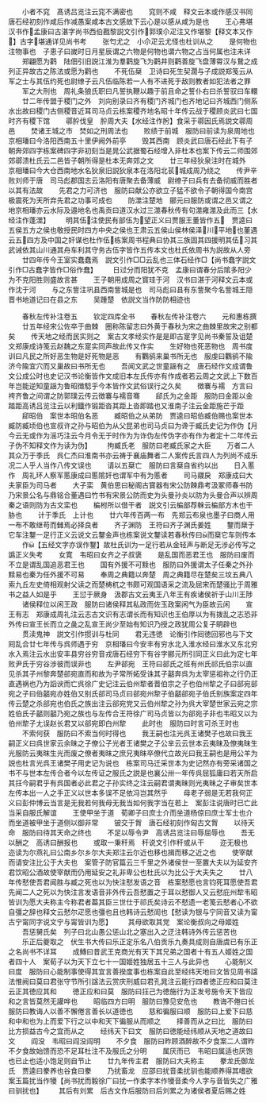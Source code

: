 <!-- { "loadSidebar": true } -->
　　小者不窕　髙诱吕览注云窕不满密也
　　窕则不咸　释文云本或作感汉书同唐石经初刻作咸后作减愚案咸本古文感故下云心是以感从咸为是也
　　王心弗堪　汉书作孟康曰古湛字尚书西伯戡黎説文引作郭璞尒疋注又作堪黎【释文本又作】古字堪通详见尚书考
　　张匄尤之　小尒疋云尤怪也杜训从之
　　是何物也注物事也　子恵子曰嵗时日月星辰谓之六物是何物也谓六物之占当何属也注未详
　　郑翩愿为鹳　陆佃引旧説江淮为羣鹳旋飞为鹳井则鹳善旋飞盘薄霄汉与鵞之成列正异故古之陈法或愿为鹳也
　　不死伍椉　卫诗曰死生契濶与子成説郑笺云从军之士与其伍约死也尉缭子云凡伍临陈若一人有不进死于敌则教者如犯法者之罪
　　军之大刑也　周礼条狼氏职曰凡誓执鞭以趣于前且命之誓仆右曰杀誓驭曰车轘
　　廿二年传盟于稷门之外　刘向别录曰齐有稷门齐城门也齐地记曰齐城西门侧系水出故曰稷门古侧稷音近耳司马贞云栋案稷齐地名昭十年传云战于稷顾炎武曰七国时齐有稷下馆
　　鄩肸伐皇　肸周大夫【水经注作肹】食采于鄩因氏焉説文鄩周邑
　　焚诸王城之市　焚如之刑周法也
　　败绩于前城　服防曰前读为泉周地也京相璠曰今洛阳西南五十里伊阙外前亭
　　毁其西南　顾炎武曰唐石经此下有子朝奔郊四字栋案碑四字非初刻当是晁公武据蜀石经增入非杜本也案下传云二师围郊郊鄩溃杜氏云二邑皆子朝所得是杜本无奔郊之文
　　廿三年经狄泉注时在城外　京相璠曰今大仓西南地水名狄泉旧説狄泉本在洛阳北苌城成周乃绕之
　　传尹辛败刘师于唐　司马彪郡国志云洛阳有唐聚去备薄威　尉缭子曰兵有去备彻威而胜者以其有法故
　　先君之力可济也　服防曰献公亦欲立子猛不欲令子朝得国今南宫极震死为天所弃先君之功事可成也
　　防澨注楚地　郦元曰服防或谓之邑又谓之地京相璠亦云水际及邉地名也禹贡曰道汉水过三澨春秋传有句澨雍澨及此而三【水经注作蓬澨】
　　明其伍注使民有部伍为望正义曰贾服王董皆作五　贾逵曰五侯五方之侯也敬授民时四方中央之侯也王肃云五侯山侯林侯泽川平地也董遇云五四方及中国之奸谋也杜作伍栋案周书程典曰协其三族固其四援明其伍习其武诫依其山川通其舟车利其守务古伍字皆作五传本文也杜氏依周书为説故从人旁
　　廿四年传今王室实蠢蠢焉　説文引作□□云乱也三体石经作□【尚书蠢字説文引作□古蠢字皆作□俗作蠢】
　　日过分而阳犹不克　孟康曰谓春分后隂多阳少为不克阳胜则盛故言甚
　　王子朝用成周之寳珪于河　汉书曰湛于河释文云本或作沈于河
　　与之东訾注巩县西南訾城是也　司马彪曰县有东訾聚今名訾城王隠晋书地道记曰在县之东
　　吴踵楚　依説文当作防防相迹也





　　春秋左传补注卷五
　　钦定四库全书
　　春秋左传补注卷六
　　元和惠栋撰
　　廿五年经宋公佐卒于曲棘　圈称陈留志曰外黄于春秋为宋之曲棘里故宋之别都矣
　　传天地之经而民实则之　案古文孝经实作是是即古寔字见尚书秦誓及诅楚文郑康成诗笺云赵魏之东寔实同声故此传又作实
　　生好物也死恶物也　周书度训曰凡民之所好恶生物是好死物是恶
　　有鸜鹆来巢书所无也　服虔曰鸜鹆不隃济今隃宜穴而又巢故曰书所无也
　　吾闻文武之世童謡有之　唐石经作文成谓鲁文公成公时也史记汉书论衡皆作文成旧本左氏传亦有作成者若云周之文武上下数百年岂能逆知童謡为鲁昭徴騐乎今本皆作文武俗误行之久矣
　　徴褰与襦　方言曰袴齐鲁之间谓之防郭璞云传云徴褰与襦音骞
　　郈氏为之金距　服防曰金距以金踏距高诱吕览注云以利鐡作锻距沓其距上沓即踏也又淮南子注云金距施芒于距
　　郈昭伯　案世本昭伯名恶
　　臧昭伯之从弟防　贾逵曰昭伯臧伯赐也案世本臧防臧顷伯也宣叔许之孙与昭伯为从父昆弟也司马贞曰为谗于臧氏史记为作伪【月今云无或作为滛巧注云今月令无于时作为为诈伪左传伪字亦有作为者定十二年传云子伪不知释文作为读为伪】
　　拘臧氏老　服防曰老臧氏家之大臣
　　万者二人其众万于季氏　呉仁杰曰淮南书亦云祷于襄庙舞者二人案传氏言四人为列尚不成乐况二人乎人当作八传文误也
　　请以五椉亡　服防曰言椉自省约以出
　　日入慝作　周礼环人察军慝康成曰慝隂奸也谓军中有为慝者
　　司马鬷戾　郑康成曰大夫家臣为司马者
　　大子栾　黄伯思曰秘阁古寳器有宋公防餗鼎考汲冢师春书防乃宋景公名与鼎铭合董遇曰竹书有宋景公防而史为头曼孙炎以防为头曼合声以辨周秦之语则防为古文栾也
　　楄柎所以借干者　説文引云楄部荐榦云楄部方木也干胁也
　　计于季氏　上计也
　　廿六年传百两一布　先郑云布泉也墨子曰商人用一布不敢继苟而雠焉必择良者
　　齐子渊防　王符曰齐子渊氏姜姓
　　鑋而椉于它车注鑋一足行正义云说文云鑋金声也栋案说文鑋读若春秋传曰而椉它车则传本
　　作【五经文字亦误作鑋】故杜氏训为一足行若从金轻声与断足无涉必传写之譌正义失考
　　女寛　韦昭曰女齐之子叔褒
　　是乱国而恶君王也　服防曰废而不立是谓乱国追恶君王也
　　国有外援不可黩也　服防曰外援谓太子任秦之外孙黩易也秦为任外援不可易
　　奉周之典籍以奔楚　周之典籍尽在楚矣三坟五典八索九丘左史倚相观射父读之而楚梼杌之书颇可观国语采之流及屈宋而楚骚比于周雅书之益人如是乎
　　王愆于厥身　汲郡古文云夷王八年王有疾诸侯祈于山川王陟
　　诸侯释位以闲王政　服防曰诸侯释其私政而佐玉政案闲气为臣故云闲
　　宣王有志　郑康成周礼注云志古文识有志谓长而有知识也王伯厚以为有拨乱之志恐非外传曰宣王长而立之彘之乱宣王尚少至始有知识乃授之政犹周公复子眀辟也
　　贯渎鬼神　説文引作掼训与杜同
　　君无违徳　论衡引作囘徳回邪也与下文囘乱合廿七年传与呉师遇于穷　京相璠曰今安丰有穷水北入淮水经曰淮水又东北穷水入焉注云水出安丰县穷谷穷音戎唐石经穷下有谷字郦元所引同正义曰此为定七年败尹氏于穷谷涉彼而误非也
　　左尹郤宛　王符曰郤氏之班有州氏祁氏伯宗以直见杀其子州黎奔楚郤宛直而和故为子常所妬受诛其子嚭奔呉为太宰惩祖祢之行仍正直遇祸也乃为謟谀而亡呉徐广史记注云伯州犂者晋伯宗之子也伯州犂之子曰郤宛郤宛之子曰伯嚭宛亦姓伯又别氏郤司马贞曰郤宛州犂子伯嚭郤宛子伯氏别族案定四年传云楚之杀郤宛也伯氏之族出注云郤宛党又云伯州犂之孙为呉大宰楚世家云宛之宗姓伯氏子嚭则嚭乃宛之族也与左传合王符徐广司马贞皆以为郤宛子非也韦昭又以为伯州犂子尢误赵长君又以郤宛即白州犂
　　此时也　服防曰时言可杀王时也
　　不索何获　服防曰不索当何时得也
　　我王嗣也注光呉王诸樊子也故曰我王嗣正义曰呉世家云余昧之子僚公子光者王诸樊之子公芈云云世本云夷昧及僚夷昧生光服防云夷昩生光而废之僚者夷昩之庶兄夷昩卒僚代立故光曰我王嗣也是用公羊为説也杜言光呉王诸樊子用史记为说也　栋案司马迁采世本为史记然亦有旁采诸国之书不与世本左传合者今以左传证之服氏之説是也襄公卅一年传呉屈狐庸曰若天所启其抂今嗣君乎有呉国者必此君之子孙实终之注云嗣君谓夷昧则光夷昧之子审矣世本左传本出一人之手正义以世本多误不足依冯岂其然乎
　　母老子弱是无若我何正义曰彭仲博云当言是无我若何我母无我当如何我字当在若上　案彭注说唐时已亡此当采自服氏解谊
　　王使甲坐于道　荀卿子曰庶士介而坐道杨倞曰庶士军士也介而坐道被甲坐于道侧以御非常
　　铍交于胷　唐石经初刻作匈古文胷
　　以待天命　服防曰待其天命之终也
　　不足以辱令尹　高诱吕览注曰辱屈辱也
　　吾无以酬之　高诱曰酬报也
　　或取一秉秆焉　秆说文引作秆或从干
　　迩无极也　迩读为尔燕礼曰公南乡尔乡尔大夫郑注云尔近也移也揖而移之近之也
　　使宰献而请安注比公于大夫也　案管子防官篇云三千里之外诸侯世一至置大夫以为延安齐君饮昭公酒故使宰献而仍用延安之礼非卑公也杜氏以为比公于大夫失之
　　廿八年传憖使吾君闻胜与臧之死也以为快注憖发语之音　栋案憖愿也言钧死耳愿使吾君先闻二人之死以为快注言发语音非外传云吾憖置之于耳以憖御人又云憖庇州犂韦昭皆训为愿大夫称主今称君者葢其臣三世仕于祁氏矣诗云不憖遗一老笺云憖者心不欲自彊之辞也释文云憖尔疋愿也彊也且也韩诗云憖訚也【憖读为银与宁同音又读为甯古宁甯同字说文宁与甯皆训为愿】
　　其母欲取其党　案论衡叔向之母姬姓
　　吾惩舅氏矣　列子曰北山愚公惩山北之塞出入之迂注韩诗外传云惩苦也
　　乐正后夔取之　伏生书大传曰乐正定乐名八伯贡乐九奏具成则自唐虞已有乐正之名尚书不详耳
　　成鱄曰昔武王克商光有天下其兄弟之国者十有五人姬姓之国者四十人　案荀子以为天下立七十一国姬姓独居五十三人与此异也
　　心能制义曰度　服防曰心能制事使得其宜言善揆度事也栋案自此至经纬天地曰文皆见周书諡法惟阙曰莫曰君张守节所引諡法云赏庆刑威曰君孔晁注云能行四者徳正应和曰莫注云正其徳应其和
　　徳正应和曰莫　服防曰抂己为徳施行为正发号施令天下皆应和之言皆莫然无讙哗也
　　昭临四方曰明　服防曰豫见安危也
　　教诲不倦曰长　服防曰教诲人以善不懈倦言善长以道徳也
　　慈和徧服曰顺　服防曰上爱下曰慈和中和也为上而爱下行之以中和天下徧服从而顺之
　　择善而从之曰比　服防曰比方损益古今之宜而从之
　　经纬天下曰文　服防曰徳能经纬顺从天地之道故曰文
　　阎没　韦昭曰阎没阎明
　　不夕食　服防曰昨顾酒醉故不夕食案二人谓昨不夕食故始馈而恐不足耳杜注不及服氏之分明
　　属厌而已　韦昭曰属适也厌饱也已止也适小饱足则自节止
　　廿九年传主君　服防曰大夫称主
　　豢龙氏御龙氏　贾逵曰豢养也谷食曰豢
　　乃扰畜龙　应邵曰扰音柔扰驯也能顺养得其嗜欲案玉篇扰当作犪【尚书扰而毅徐广曰扰一作柔字本作犪音柔今人字与音皆失之广雅曰驯扰也】
　　其后有刘累　后古文作后服防曰后刘累之为诸侯者夏后赐之姓
